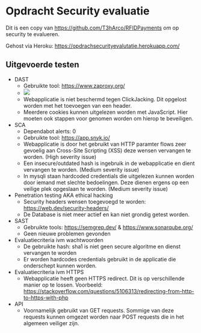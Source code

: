 # Opdracht Security evaluatie
Dit is een copy van https://github.com/T3hArco/RFIDPayments om op security te evalueren.

Gehost via Heroku: https://opdrachsecurityevalutatie.herokuapp.com/

## Uitgevoerde testen
 - DAST
     - Gebruikte tool: https://www.zaproxy.org/
     - <img src="https://cdn.discordapp.com/attachments/649230019817635854/1013015643827744788/unknown.png"/>
     - Webapplicatie is niet beschermd tegen ClickJacking. Dit opgelost worden met het toevoegen van een header.
     - Meerdere cookies kunnen uitgelezen worden met JavaScript. Hier moeten ook stappen voor genomen worden om hierop te beveiligen.
 - SCA
     - Dependabot alerts: 0
     - Gebruikte tool: https://app.snyk.io/
     - Webapplicatie is door het gebruikt van HTTP paramter flows zeer gevoelig aan Cross-Site Scripting (XSS) deze wensen vervangen te worden. (High severity issue)
     - Een insecure/outdated hash is ingebruik in de webapplicatie en dient vervangen te worden. (Medium severity issue)
     - In mysqli staan hardcoded credentials die uitgelezen kunnen worden door iemand met slechte bedoelingen. Deze dienen ergens op een veilige plek opgeslaan te    worden. (Medium severity issue)
 - Penetration testing AKA ethical hacking
     - Security headers wensen toegevoegd te worden: https://web.dev/security-headers/
     - De Database is niet meer actief en kan niet grondig getest worden.
 - SAST
     - Gebruikte tools: https://semgrep.dev/ & https://www.sonarqube.org/
     - Geen nieuwe problemen gevonden
 - Evaluatiecriteria ivm wachtwoorden
     - De gebruikte hash: sha1 is niet geen secure algoritme en dienst vervangen te worden
     - Er worden hardcodes credentials gebruikt in de applicatie die onderschept kunnen worden.
 - Evaluatiecriteria ivm HTTPS
     - Webapplicatie heeft geen HTTPS redirect. Dit is op verschillende manier op te lossen. Voorbeeld: https://stackoverflow.com/questions/5106313/redirecting-from-http-to-https-with-php
 - API
     - Voornamelijk gebruikt van GET requests. Sommige van deze requests kunnen omgezet worden naar POST requests die in het algemeen veiliger zijn. 
